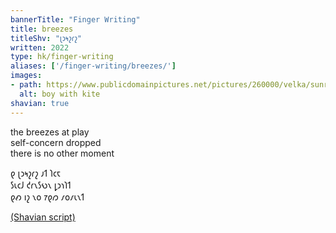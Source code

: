 ```yaml
---
bannerTitle: "Finger Writing" 
title: breezes
titleShv: "𐑚𐑮𐑰𐑟𐑩𐑟"
written: 2022
type: hk/finger-writing
aliases: ['/finger-writing/breezes/']
images:
- path: https://www.publicdomainpictures.net/pictures/260000/velka/sunrise-boy-flying-kite.jpg
  alt: boy with kite 
shavian: true
---
```


<div class="latin">

the breezes at play  
self-concern dropped  
there is no other moment  

</div>

<div class="shavian">

𐑞 𐑚𐑮𐑰𐑟𐑩𐑟 𐑨𐑑 𐑐𐑤𐑱  
𐑕𐑧𐑤𐑓 𐑒𐑩𐑯𐑕𐑻𐑯 𐑛𐑮𐑪𐑐𐑑  
𐑞𐑺 𐑦𐑟 𐑯𐑴 𐑳𐑞𐑼 𐑥𐑴𐑥𐑧𐑯𐑑  

[(Shavian script)](/shavian/intro)

</div>
